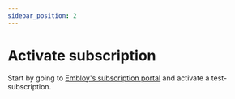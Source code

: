 ```yaml
---
sidebar_position: 2
---
```


# Activate subscription

Start by going to [Embloy's subscription portal](https://embloy.com/dashboard/billing) and activate a test-subscription.
